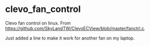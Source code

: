 # clevo_fan_control
Clevo fan control on linux. From https://github.com/SkyLandTW/ClevoECView/blob/master/fanctrl.c.

Just added a line to make it work for another fan on my laptop.
